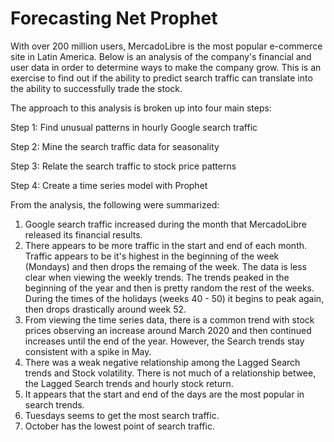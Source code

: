 # Forecasting Net Prophet

With over 200 million users, MercadoLibre is the most popular e-commerce site in Latin America. Below is an analysis of the company's financial and user data in order to determine ways to make the company grow. This is an exercise to find out if the ability to predict search traffic can translate into the ability to successfully trade the stock.

The approach to this analysis is broken up into four main steps:

Step 1: Find unusual patterns in hourly Google search traffic

Step 2: Mine the search traffic data for seasonality

Step 3: Relate the search traffic to stock price patterns

Step 4: Create a time series model with Prophet


From the analysis, the following were summarized:
1. Google search traffic increased during the month that MercadoLibre released its financial results.
2. There appears to be more traffic in the start and end of each month. Traffic appears to be it's highest in the beginning of the week (Mondays) and then drops the remaing of the week. The data is less clear when viewing the weekly trends. The trends peaked in the beginning of the year and then is pretty random the rest of the weeks. During the times of the holidays (weeks 40 - 50) it begins to peak again, then drops drastically around week 52.
3. From viewing the time series data, there is a common trend with stock prices observing an increase around March 2020 and then continued increases until the end of the year.  However, the Search trends stay consistent with a spike in May.
4. There was a weak negative relationship among the Lagged Search trends and Stock volatility.  There is not much of a relationship betwee, the Lagged Search trends and hourly stock return.
5. It appears that the start and end of the days are the most popular in search trends.
6. Tuesdays seems to get the most search traffic.
7. October has the lowest point of search traffic.  
